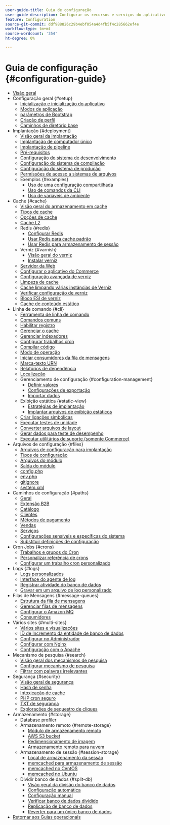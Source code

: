```yaml
---
user-guide-title: Guia de configuração
user-guide-description: Configurar os recursos e serviços do aplicativo do Adobe Commerce.
feature: Configuration
source-git-commit: ddf988826c29b4ebf054a4d4fb5f4c285662ef4e
workflow-type: tm+mt
source-wordcount: '354'
ht-degree: 0%

---
```



# Guia de configuração {#configuration-guide}

+ [Visão geral](overview.md)
+ Configuração geral {#setup}
   + [Inicialização e inicialização do aplicativo](bootstrap/initialization.md)
   + [Modos de aplicação](bootstrap/application-modes.md)
   + [parâmetros de Bootstrap](bootstrap/set-parameters.md)
   + [Criação de perfil](bootstrap/mage-profiler.md)
   + [Caminhos de diretório base](bootstrap/mage-directory.md)
+ Implantação {#deployment}
   + [Visão geral da implantação](deployment/overview.md)
   + [Implantação de computador único](deployment/single-machine.md)
   + [Implantação de pipeline](deployment/technical-details.md)
   + [Pré-requisitos](deployment/prerequisites.md)
   + [Configuração do sistema de desenvolvimento](deployment/development-system.md)
   + [Configuração do sistema de compilação](deployment/build-system.md)
   + [Configuração do sistema de produção](deployment/production-system.md)
   + [Permissões de acesso a sistemas de arquivos](deployment/file-system-permissions.md)
   + Exemplos {#examples}
      + [Uso de uma configuração compartilhada](deployment/example-shared-configuration.md)
      + [Uso de comandos da CLI](deployment/example-using-cli.md)
      + [Uso de variáveis de ambiente](deployment/example-environment-variables.md)
+ Cache {#cache}
   + [Visão geral do armazenamento em cache](cache/caching-overview.md)
   + [Tipos de cache](cache/cache-types.md)
   + [Opções de cache](cache/cache-options.md)
   + [Cache L2](cache/level-two-cache.md)
   + Redis {#redis}
      + [Configurar Redis](cache/config-redis.md)
      + [Usar Redis para cache padrão](cache/redis-pg-cache.md)
      + [Usar Redis para armazenamento de sessão](cache/redis-session.md)
   + Verniz {#varnish}
      + [Visão geral do verniz](cache/config-varnish.md)
      + [Instalar verniz](cache/config-varnish-install.md)
   + [Servidor da Web](cache/config-varnish-server.md)
   + [Configurar o aplicativo do Commerce](cache/configure-varnish-commerce.md)
   + [Configuração avançada de verniz](cache/config-varnish-advanced.md)
   + [Limpeza de cache](cache/use-varnish-cache.md)
   + [Cache limpando várias instâncias de Verniz](cache/use-multiple-varnish-cache.md)
   + [Verificar configuração de verniz](cache/config-varnish-final.md)
   + [Bloco ESI de verniz](cache/use-varnish-esi.md)
   + [Cache de conteúdo estático](cache/static-content-signing.md)
+ Linha de comando {#cli}
   + [Ferramenta de linha de comando](cli/config-cli.md)
   + [Comandos comuns](cli/common-cli-commands.md)
   + [Habilitar registro](cli/enable-logging.md)
   + [Gerenciar o cache](cli/manage-cache.md)
   + [Gerenciar indexadores](cli/manage-indexers.md)
   + [Configurar trabalhos cron](cli/configure-cron-jobs.md)
   + [Compilar código](cli/code-compiler.md)
   + [Modo de operação](cli/set-mode.md)
   + [Iniciar consumidores da fila de mensagens](cli/start-message-queues.md)
   + [Marca-texto URN](cli/urn-highlighter.md)
   + [Relatórios de dependência](cli/dependency-reports.md)
   + [Localização](cli/localization.md)
   + Gerenciamento de configuração {#configuration-management}
      + [Definir valores](cli/set-configuration-values.md)
      + [Configurações de exportação](cli/export-configuration.md)
      + [Importar dados](cli/import-configuration.md)
   + Exibição estática {#static-view}
      + [Estratégias de implantação](cli/static-view-file-strategy.md)
      + [Implantar arquivos de exibição estáticos](cli/static-view-file-deployment.md)
   + [Criar ligações simbólicas](cli/create-symlinks.md)
   + [Executar testes de unidade](cli/unit-tests.md)
   + [Converter arquivos de layout](cli/convert-layout-files.md)
   + [Gerar dados para teste de desempenho](cli/generate-data.md)
   + [Executar utilitários de suporte (somente Commerce)](cli/run-support-utilities.md)
+ Arquivos de configuração {#files}
   + [Arquivos de configuração para implantação](reference/deployment-files.md)
   + [Tipos de configuração](reference/config-create-types.md)
   + [Arquivos do módulo](reference/module-files.md)
   + [Saída do módulo](reference/disable-module-output.md)
   + [config.php](reference/config-reference-configphp.md)
   + [env.php](reference/config-reference-envphp.md)
   + [gitignore](reference/config-reference-gitignore.md)
   + [system.xml](reference/config-reference-systemxml.md)
+ Caminhos de configuração {#paths}
   + [Geral](reference/config-reference-general.md)
   + [Extensão B2B](reference/config-reference-b2b.md)
   + [Catálogo](reference/config-reference-catalog.md)
   + [Clientes](reference/config-reference-customers.md)
   + [Métodos de pagamento](reference/config-reference-payment.md)
   + [Vendas](reference/config-reference-sales.md)
   + [Serviços](reference/config-reference-services.md)
   + [Configurações sensíveis e específicas do sistema](reference/config-reference-sens.md)
   + [Substituir definições de configuração](reference/override-config-settings.md)
+ Cron Jobs {#crons}
   + [Trabalhos e grupos do Cron](cron/custom-cron.md)
   + [Personalizar referência de crons](cron/custom-cron-reference.md)
   + [Configurar um trabalho cron personalizado](cron/custom-cron-tutorial.md)
+ Logs {#logs}
   + [Logs personalizados](logs/custom-logging.md)
   + [Interface do agente de log](logs/logger-interface.md)
   + [Registrar atividade do banco de dados](logs/database-activity.md)
   + [Gravar em um arquivo de log personalizado](logs/custom-log-files.md)
+ Filas de Mensagens {#message-queues}
   + [Estrutura da fila de mensagens](queues/message-queue-framework.md)
   + [Gerenciar filas de mensagens](queues/manage-message-queues.md)
   + [Configurar o Amazon MQ](queues/aws-mq.md)
   + [Consumidores](queues/consumers.md)
+ Vários sites {#multi-sites}
   + [Vários sites e visualizações](multi-sites/ms-overview.md)
   + [ID de Incremento da entidade de banco de dados](multi-sites/change-increment-id.md)
   + [Configurar no Administrador](multi-sites/ms-admin.md)
   + [Configurar com Nginx](multi-sites/ms-nginx.md)
   + [Configuração com o Apache](multi-sites/ms-apache.md)
+ Mecanismo de pesquisa {#search}
   + [Visão geral dos mecanismos de pesquisa](search/overview-search.md)
   + [Configurar mecanismo de pesquisa](search/configure-search-engine.md)
   + [Filtrar com palavras irrelevantes](search/search-stopwords.md)
+ Segurança {#security}
   + [Visão geral de segurança](security/overview.md)
   + [Hash de senha](security/password-hashing.md)
   + [Intoxicação de cache](security/cache-poisoning.md)
   + [PHP cron seguro](security/secure-cron-php.md)
   + [TXT de segurança](security/security-txt.md)
   + [Explorações de sequestro de cliques](security/xframe-options.md)
+ Armazenamento {#storage}
   + [Database profiler](storage/db-profiler.md)
   + Armazenamento remoto {#remote-storage}
      + [Módulo de armazenamento remoto](remote-storage/remote-storage.md)
      + [AWS S3 bucket](remote-storage/remote-storage-aws-s3.md)
      + [Redimensionamento de imagem](remote-storage/remote-storage-image-resize.md)
      + [Armazenamento remoto para nuvem](remote-storage/cloud-support.md)
   + Armazenamento de sessão {#session-storage}
      + [Local de armazenamento da sessão](storage/sessions.md)
      + [memcached para armazenamento de sessão](storage/memcached.md)
      + [memcached no CentOS](storage/memcache-centos.md)
      + [memcached no Ubuntu](storage/memcache-ubuntu.md)
   + Dividir banco de dados {#split-db}
      + [Visão geral da divisão do banco de dados](storage/multi-master.md)
      + [Configuração automática](storage/multi-master-masterdb.md)
      + [Configuração manual](storage/multi-master-manual.md)
      + [Verificar banco de dados dividido](storage/multi-master-verify.md)
      + [Replicação de banco de dados](storage/multi-master-replication.md)
      + [Reverter para um único banco de dados](storage/revert-split-database.md)
+ [Retornar aos Guias operacionais](https://experienceleague.adobe.com/docs/commerce-operations/operational-guides/home.html)